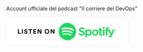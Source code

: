 Account ufficiale del podcast "Il corriere del DevOps"

[![Listen on Spotify](spotify-podcast-badge-wht-grn-330x80.png)](https://open.spotify.com/show/6Ol87E9XMkrbc6vH8qkyfU)

